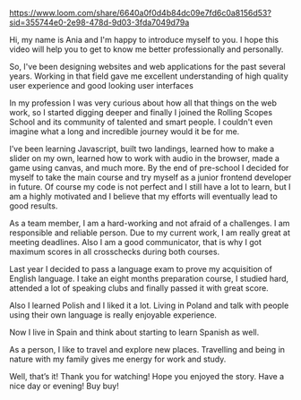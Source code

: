 https://www.loom.com/share/6640a0f0d4b84dc09e7fd6c0a8156d53?sid=355744e0-2e98-478d-9d03-3fda7049d79a

Hi, my name is Ania and I'm happy to introduce myself to you. I hope this video will help you to get to know me better professionally and personally.

So, I've been designing websites and web applications for the past several years. Working in that field gave me excellent understanding of high quality user experience and good looking user interfaces

In my profession I was very curious about how all that things on the web work, so I started digging deeper and finally I joined the Rolling Scopes School and its community of talented and smart people. I couldn't even imagine what a long and incredible journey would it be for me.

I’ve been learning Javascript, built two landings, learned how to make a slider on my own, learned how to work with audio in the browser, made a game using canvas, and much more. By the end of pre-school I decided for myself to take the main course and try myself as a junior frontend developer in future. Of course my code is not perfect and I still have a lot to learn, but I am a highly motivated and I believe that my efforts will eventually lead to good results.

As a team member, I am a hard-working and not afraid of a challenges. I am responsible and reliable person. Due to my current work, I am really great at meeting deadlines. Also I am a good communicator, that is why I got maximum scores in all crosschecks during both courses.

Last year I decided to pass a language exam to prove my acquisition of English language. I take an eight months preparation course, I studied hard, attended a lot of speaking clubs and finally passed it with great score.

Also I learned Polish and I liked it a lot. Living in Poland and talk with people using their own language is really enjoyable experience.

Now I live in Spain and think about starting to learn Spanish as well.

As a person, I like to travel and explore new places. Travelling and being in nature with my family gives me energy for work and study.

Well, that’s it! Thank you for watching! Hope you enjoyed the story. Have a nice day or evening! Buy buy!

